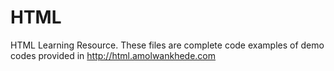 HTML
====

HTML Learning Resource.
These files are complete code examples of demo codes provided in http://html.amolwankhede.com
